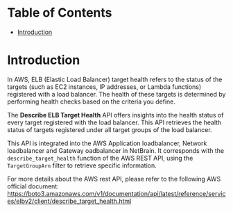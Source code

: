 # Table of Contents
- [Introduction](#introduction)


# Introduction <a name="introduction"></a>
In AWS, ELB (Elastic Load Balancer) target health refers to the status of the targets (such as EC2 instances, IP addresses, or Lambda functions) registered with a load balancer. The health of these targets is determined by performing health checks based on the criteria you define.



The <b>Describe ELB Target Health</b> API offers insights into the health status of every target registered with the load balancer. This API retrieves the health status of targets registered under all target groups of the load balancer.

This API is integrated into the AWS Application loadbalancer, Network loadbalancer and Gateway oadbalancer in NetBrain. It corresponds with the `describe_target_health` function of the AWS REST API, using the `TargetGroupArn` filter to retrieve specific information.



For more details about the AWS rest API, please refer to the following AWS official document: https://boto3.amazonaws.com/v1/documentation/api/latest/reference/services/elbv2/client/describe_target_health.html